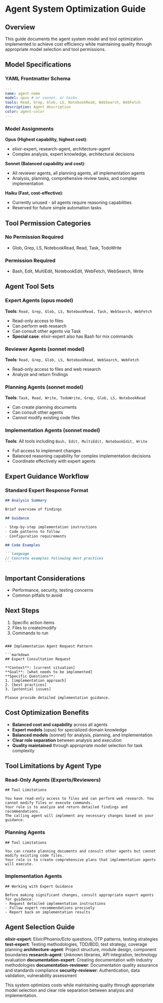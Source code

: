# Agent System Optimization Guide

## Overview

This guide documents the agent system model and tool optimization implemented to
achieve cost efficiency while maintaining quality through appropriate model
selection and tool permissions.

## Model Specifications

### YAML Frontmatter Schema

```yaml
---
name: agent-name
model: opus # or sonnet, or haiku
tools: Read, Grep, Glob, LS, NotebookRead, WebSearch, WebFetch
description: Agent description
color: agent-color
---
```

### Model Assignments

**Opus (Highest capability, highest cost)**:

- elixir-expert, research-agent, architecture-agent
- Complex analysis, expert knowledge, architectural decisions

**Sonnet (Balanced capability and cost)**:

- All reviewer agents, all planning agents, all implementation agents
- Analysis, planning, comprehensive review tasks, and complex implementation

**Haiku (Fast, cost-effective)**:

- Currently unused - all agents require reasoning capabilities
- Reserved for future simple automation tasks

## Tool Permission Categories

### No Permission Required

- Glob, Grep, LS, NotebookRead, Read, Task, TodoWrite

### Permission Required

- Bash, Edit, MultiEdit, NotebookEdit, WebFetch, WebSearch, Write

## Agent Tool Sets

### Expert Agents (opus model)

**Tools**: `Read, Grep, Glob, LS, NotebookRead, Task, WebSearch, WebFetch`

- Read-only access to files
- Can perform web research
- Can consult other agents via Task
- **Special case**: elixir-expert also has Bash for mix commands

### Reviewer Agents (sonnet model)

**Tools**: `Read, Grep, Glob, LS, NotebookRead, WebSearch, WebFetch`

- Read-only access to files and web research
- Analyze and return findings

### Planning Agents (sonnet model)

**Tools**: `Task, Read, Write, TodoWrite, Grep, Glob, LS, NotebookRead`

- Can create planning documents
- Can consult other agents
- Cannot modify existing code files

### Implementation Agents (sonnet model)

**Tools**: All tools including `Bash, Edit, MultiEdit, NotebookEdit, Write`

- Full access to implement changes
- Balanced reasoning capability for complex implementation decisions
- Coordinate effectively with expert agents

## Expert Guidance Workflow

### Standard Expert Response Format

````markdown
## Analysis Summary

Brief overview of findings

## Guidance

- Step-by-step implementation instructions
- Code patterns to follow
- Configuration requirements

## Code Examples

```language
// Concrete examples following best practices
```
````

## Important Considerations

- Performance, security, testing concerns
- Common pitfalls to avoid

## Next Steps

1. Specific action items
2. Files to create/modify
3. Commands to run

````

### Implementation Agent Request Pattern

```markdown
## Expert Consultation Request

**Context**: [current situation]
**Goal**: [what needs to be implemented]
**Specific Questions**:
1. [implementation approach]
2. [best practices]
3. [potential issues]

Please provide detailed implementation guidance.
````

## Cost Optimization Benefits

- **Balanced cost and capability** across all agents
- **Expert models** (opus) for specialized domain knowledge
- **Balanced models** (sonnet) for analysis, planning, and implementation
- **Clear role separation** between analysis and execution
- **Quality maintained** through appropriate model selection for task complexity

## Tool Limitations by Agent Type

### Read-Only Agents (Experts/Reviewers)

```
## Tool Limitations

You have read-only access to files and can perform web research. You cannot modify files or execute commands.
Your role is to analyze and return detailed findings and recommendations.
The calling agent will implement any necessary changes based on your guidance.
```

### Planning Agents

```
## Tool Limitations

You can create planning documents and consult other agents but cannot modify existing code files.
Your role is to create comprehensive plans that implementation agents will execute.
```

### Implementation Agents

```
## Working with Expert Guidance

Before making significant changes, consult appropriate expert agents for guidance:
- Request detailed implementation instructions
- Follow expert recommendations precisely
- Report back on implementation results
```

## Agent Selection Guide

**elixir-expert**: Elixir/Phoenix/Ecto questions, OTP patterns, testing
strategies **test-expert**: Testing methodologies, TDD/BDD, test strategy,
coverage planning **architecture-agent**: Project structure, module design,
component boundaries **research-agent**: Unknown libraries, API integration,
technology evaluation **documentation-expert**: Creating documentation with
industry methodologies **documentation-reviewer**: Documentation quality
assurance and standards compliance **security-reviewer**: Authentication, data
validation, vulnerability assessment

This system optimizes costs while maintaining quality through appropriate model
selection and clear role separation between analysis and implementation.
